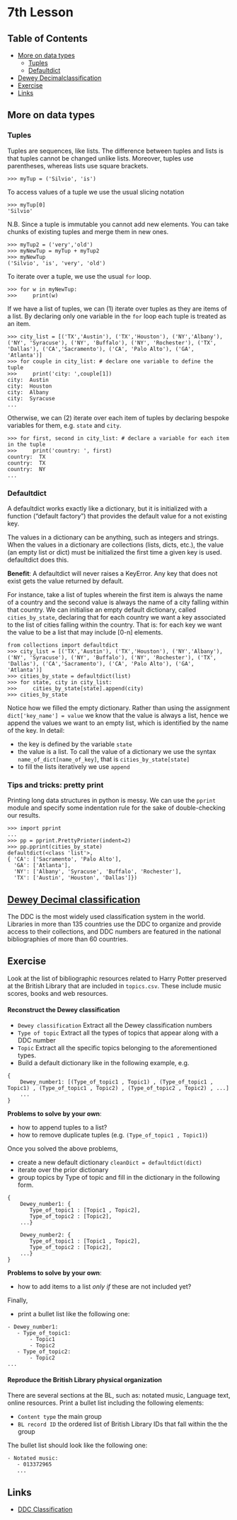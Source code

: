 # 7th Lesson
## Table of Contents
 * [More on data types](#more-on-data-types)
    * [Tuples](#tuples)
    * [Defaultdict](#defaultdict)
 * [Dewey Decimalclassification](#dewey-decimal-classification)
 * [Exercise](#exercise)
 * [Links](#links)

## More on data types

### Tuples
Tuples are sequences, like lists. The difference between tuples and lists is that tuples cannot be changed unlike lists. Moreover, tuples use parentheses, whereas lists use square brackets.

~~~~
>>> myTup = ('Silvio', 'is')
~~~~
To access values of a tuple we use the usual slicing notation
~~~~
>>> myTup[0]
'Silvio'
~~~~
N.B. Since a tuple is immutable you cannot add new elements. You can take chunks of existing tuples and merge them in new ones.

~~~~
>>> myTup2 = ('very','old')
>>> myNewTup = myTup + myTup2
>>> myNewTup
('Silvio', 'is', 'very', 'old')
~~~~

To iterate over a tuple, we use the usual `for` loop. 
~~~~
>>> for w in myNewTup:
>>>     print(w)
~~~~

If we have a list of tuples, we can (1) iterate over tuples as they are items of a list. By declaring only one variable in the `for` loop each tuple is treated as an item. 
~~~~
>>> city_list = [('TX','Austin'), ('TX','Houston'), ('NY','Albany'), ('NY', 'Syracuse'), ('NY', 'Buffalo'), ('NY', 'Rochester'), ('TX', 'Dallas'), ('CA','Sacramento'), ('CA', 'Palo Alto'), ('GA', 'Atlanta')]
>>> for couple in city_list: # declare one variable to define the tuple
>>>     print('city: ',couple[1])
city:  Austin
city:  Houston
city:  Albany
city:  Syracuse
...
~~~~

Otherwise, we can (2) iterate over each item of tuples by declaring bespoke variables for them, e.g. `state` and `city`. 
~~~~
>>> for first, second in city_list: # declare a variable for each item in the tuple
>>>     print('country: ', first)
country:  TX
country:  TX
country:  NY
...
~~~~

### Defaultdict
A defaultdict works exactly like a dictionary, but it is initialized with a function (“default factory”) that provides the default value for a not existing key.

The values in a dictionary can be anything, such as integers and strings. When the values in a dictionary are collections (lists, dicts, etc.), the value (an empty list or dict) must be initialized the first time a given key is used. defaultdict does this.

**Benefit**: A defaultdict will never raises a KeyError. Any key that does not exist gets the value returned by default.

For instance, take a list of tuples wherein the first item is always the name of a country and the second value is always the name of a city falling within that country. We can initialise an empty default dictionary, called `cities_by_state`, declaring that for each country we want a key associated to the list of cities falling within the country. That is: for each key we want the value to be a list that may include [0-n] elements.
~~~~
from collections import defaultdict
>>> city_list = [('TX','Austin'), ('TX','Houston'), ('NY','Albany'), ('NY', 'Syracuse'), ('NY', 'Buffalo'), ('NY', 'Rochester'), ('TX', 'Dallas'), ('CA','Sacramento'), ('CA', 'Palo Alto'), ('GA', 'Atlanta')]
>>> cities_by_state = defaultdict(list)
>>> for state, city in city_list:
>>>     cities_by_state[state].append(city)
>>> cities_by_state
~~~~

Notice how we filled the empty dictionary. Rather than using the assignment `dict['key_name'] = value` we know that the value is always a list, hence we append the values we want to an empty list, which is identified by the name of the key. In detail:
 * the key is defined by the variable `state`
 * the value is a list. To call the value of a dictionary we use the syntax  `name_of_dict[name_of_key]`, that is `cities_by_state[state]`
 * to fill the lists iteratively we use `append`

### Tips and tricks: pretty print
Printing long data structures in python is messy. We can use the `pprint` module and specify some indentation rule for the sake of double-checking our results.
~~~~
>>> import pprint
...
>>> pp = pprint.PrettyPrinter(indent=2)
>>> pp.pprint(cities_by_state)
defaultdict(<class 'list'>,
{ 'CA': ['Sacramento', 'Palo Alto'],
  'GA': ['Atlanta'],
  'NY': ['Albany', 'Syracuse', 'Buffalo', 'Rochester'],
  'TX': ['Austin', 'Houston', 'Dallas']})
~~~~

## [Dewey Decimal classification](https://en.wikipedia.org/wiki/Dewey_Decimal_Classification)
The DDC is the most widely used classification system in the world. Libraries in more than 135 countries use the DDC to organize and provide access to their collections, and DDC numbers are featured in the national bibliographies of more than 60 countries. 

## Exercise
Look at the list of bibliographic resources related to Harry Potter preserved at the British Library that are included in `topics.csv`. These include music scores, books and web resources.

#### Reconstruct the Dewey classification

 * `Dewey classification` Extract all the Dewey classification numbers 
 * `Type of topic` Extract all the types of topics that appear along with a DDC number
 * `Topic` Extract all the specific topics belonging to the aforementioned types. 
 * Build a default dictionary like in the following example, e.g. 

 ~~~~
 {
     Dewey_number1: [(Type_of_topic1 , Topic1) , (Type_of_topic1 , Topic1) , (Type_of_topic1 , Topic2) , (Type_of_topic2 , Topic2) , ...]
     ...
 }
 ~~~~
 
**Problems to solve by your own**: 
 * how to append tuples to a list? 
 * how to remove duplicate tuples (e.g. `(Type_of_topic1 , Topic1)`) 

Once you solved the above problems, 
 * create a new default dictionary `cleanDict = defaultdict(dict)`
 * iterate over the prior dictionary 
 * group topics by Type of topic and fill in the dictionary in the following form.
 ~~~~
{
     Dewey_number1: {
        Type_of_topic1 : [Topic1 , Topic2], 
        Type_of_topic2 : [Topic2], 
     ...}

     Dewey_number2: {
        Type_of_topic1 : [Topic1 , Topic2], 
        Type_of_topic2 : [Topic2], 
     ...}
 }
 ~~~~
**Problems to solve by your own**: 
 * how to add items to a list *only if* these are not included yet?
 
 Finally, 
  * print a bullet list like the following one:
 
 ~~~~
 - Dewey_number1:
    - Type_of_topic1: 
        - Topic1 
        - Topic2
    - Type_of_topic2: 
        - Topic2
 ...
~~~~

#### Reproduce the British Library physical organization
There are several sections at the BL, such as: notated music, Language text, online resources. Print a bullet list including the following elements:
 * `Content type` the main group 
 * `BL record ID` the ordered list of British Library IDs that fall within the the group

The bullet list should look like the following one:
 ~~~~
 - Notated music:
    - 013372965
    ...
 ~~~~

## Links
 * [DDC Classification](https://www.oclc.org/en/dewey/features/summaries.html)